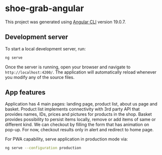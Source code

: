 # shoe-grab-angular

This project was generated using [Angular CLI](https://github.com/angular/angular-cli) version 19.0.7.

## Development server

To start a local development server, run:

```bash
ng serve
```

Once the server is running, open your browser and navigate to `http://localhost:4200/`. The application will automatically reload whenever you modify any of the source files.

## App features

Application has 4 main pages: landing page, product list, about us page and basket. Product list implements
connectivity with 3rd party API that provides names, IDs, prices and pictures for products in the shop. Basket
provides possibility to persist items locally, remove or add items of same or different kind. We can checkout 
by filling the form that has animation on pop-up. For now, checkout results only in alert and redirect to home page.

For PWA capability, serve application in production mode via:

```bash
ng serve --configuration production
```

